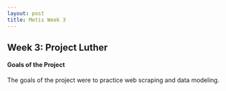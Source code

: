```yaml
---
layout: post
title: Metis Week 3
---
```


## Week 3: Project Luther

#### Goals of the Project

The goals of the project were to practice web scraping and data modeling.
